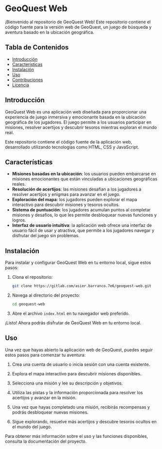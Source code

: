 # GeoQuest Web

¡Bienvenido al repositorio de GeoQuest Web! Este repositorio contiene el código fuente para la versión web de GeoQuest, un juego de búsqueda y aventura basado en la ubicación geográfica.

## Tabla de Contenidos

- [Introducción](#introducción)
- [Características](#características)
- [Instalación](#instalación)
- [Uso](#uso)
- [Contribuciones](#contribuciones)
- [Licencia](#licencia)

## Introducción

GeoQuest Web es una aplicación web diseñada para proporcionar una experiencia de juego inmersiva y emocionante basada en la ubicación geográfica de los jugadores. El juego permite a los usuarios participar en misiones, resolver acertijos y descubrir tesoros mientras exploran el mundo real.

Este repositorio contiene el código fuente de la aplicación web, desarrollado utilizando tecnologías como HTML, CSS y JavaScript.

## Características

- **Misiones basadas en la ubicación**: los usuarios pueden embarcarse en misiones emocionantes que están vinculadas a ubicaciones geográficas reales.
- **Resolución de acertijos**: las misiones desafían a los jugadores a resolver acertijos y enigmas para avanzar en el juego.
- **Exploración del mapa**: los jugadores pueden explorar el mapa interactivo para descubrir misiones y tesoros ocultos.
- **Sistema de puntuación**: los jugadores acumulan puntos al completar misiones y desafíos, lo que les permite desbloquear nuevas funciones y logros.
- **Interfaz de usuario intuitiva**: la aplicación web ofrece una interfaz de usuario fácil de usar y atractiva, que permite a los jugadores navegar y disfrutar del juego sin problemas.

## Instalación

Para instalar y configurar GeoQuest Web en tu entorno local, sigue estos pasos:

1. Clona el repositorio:

   ```bash
   git clone https://gitlab.com/asier.barranco.7e6/geoquest-web.git
   ```

2. Navega al directorio del proyecto:

   ```bash
   cd geoquest-web
   ```

3. Abre el archivo `index.html` en tu navegador web preferido.

¡Listo! Ahora podrás disfrutar de GeoQuest Web en tu entorno local.

## Uso

Una vez que hayas abierto la aplicación web de GeoQuest, puedes seguir estos pasos para comenzar tu aventura:

1. Crea una cuenta de usuario o inicia sesión con una cuenta existente.

2. Explora el mapa interactivo para descubrir misiones disponibles.

3. Selecciona una misión y lee su descripción y objetivos.

4. Utiliza las pistas y la información proporcionada para resolver los acertijos y avanzar en la misión.

5. Una vez que hayas completado una misión, recibirás recompensas y podrás desbloquear nuevas misiones.

6. Sigue explorando, resuelve más acertijos y descubre tesoros ocultos en el mundo del juego.

Para obtener más información sobre el uso y las funciones disponibles, consulta la documentación del proyecto.
